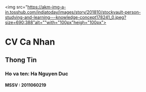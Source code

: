 <img src="https://akm-img-a-in.tosshub.com/indiatoday/images/story/201810/stockvault-person-studying-and-learning---knowledge-concept178241_0.jpeg?size=690:388"alt=""with="100px"heigh="100px">

<h1>CV Ca Nhan </h1>
<h2>Thong Tin </h2>
<h3> Ho va ten: Ha Nguyen Duc </h3>
<h4> MSSV : 2011060219 </h4>